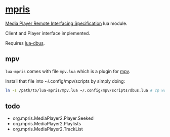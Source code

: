 # [mpris](https://github.com/dodo/lua-mpris)

[Media Player Remote Interfacing Specification](http://specifications.freedesktop.org/mpris-spec/latest/) lua module.

Client and Player interface implemented.

Requires [lua-dbus](https://github.com/dodo/lua-dbus).

## mpv

`lua-mpris` comes with file `mpv.lua` which is a plugin for [mpv](http://mpv.io).

Install that file into ~/.config/mpv/scripts by simply doing:
```bash
ln -s /path/to/lua-mpris/mpv.lua ~/.config/mpv/scripts/dbus.lua # cp works as well
```

## todo

* org.mpris.MediaPlayer2.Player.Seeked
* org.mpris.MediaPlayer2.Playlists
* org.mpris.MediaPlayer2.TrackList
